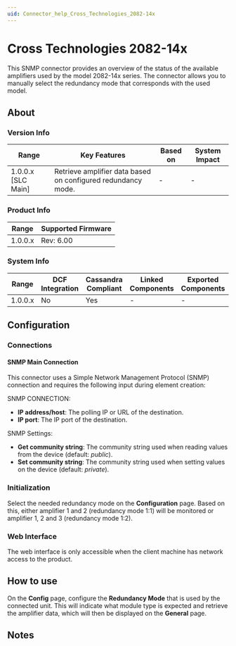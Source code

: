 ```yaml
---
uid: Connector_help_Cross_Technologies_2082-14x
---
```


# Cross Technologies 2082-14x

This SNMP connector provides an overview of the status of the available amplifiers used by the model 2082-14x series. The connector allows you to manually select the redundancy mode that corresponds with the used model.

## About

### Version Info

| **Range**            | **Key Features**                                             | **Based on** | **System Impact** |
|----------------------|--------------------------------------------------------------|--------------|-------------------|
| 1.0.0.x \[SLC Main\] | Retrieve amplifier data based on configured redundancy mode. | \-           | \-                |

### Product Info

| **Range** | **Supported Firmware** |
|-----------|------------------------|
| 1.0.0.x   | Rev: 6.00              |

### System Info

| **Range** | **DCF Integration** | **Cassandra Compliant** | **Linked Components** | **Exported Components** |
|-----------|---------------------|-------------------------|-----------------------|-------------------------|
| 1.0.0.x   | No                  | Yes                     | \-                    | \-                      |

## Configuration

### Connections

#### SNMP Main Connection

This connector uses a Simple Network Management Protocol (SNMP) connection and requires the following input during element creation:

SNMP CONNECTION:

- **IP address/host**: The polling IP or URL of the destination.
- **IP port**: The IP port of the destination.

SNMP Settings:

- **Get community string**: The community string used when reading values from the device (default: *public*).
- **Set community string**: The community string used when setting values on the device (default: *private*).

### Initialization

Select the needed redundancy mode on the **Configuration** page. Based on this, either amplifier 1 and 2 (redundancy mode 1:1) will be monitored or amplifier 1, 2 and 3 (redundancy mode 1:2).

### Web Interface

The web interface is only accessible when the client machine has network access to the product.

## How to use

On the **Config** page, configure the **Redundancy Mode** that is used by the connected unit. This will indicate what module type is expected and retrieve the amplifier data, which will then be displayed on the **General** page.

## Notes

